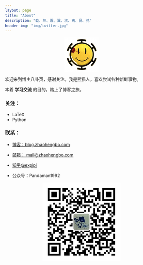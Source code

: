```yaml
---
layout: page
title: "About"
description: "乾、坤、震、巽、坎、离、艮、兑"
header-img: "img/twitter.jpg"
---
```



<center>
    <p><img src="img/cnfeat.jpg" align="center"></p>
</center>

欢迎来到博主八卦页，感谢关注。我是熊猫人，喜欢尝试各种新鲜事物。

本着 **学习交流** 的目的，踏上了博客之旅。




### 关注：


- LaTeX
- Python



### 联系：

- [博客：blog.zhaohengbo.com](blog.zhaohengbo.com)

- [邮箱： mail@zhaohengbo.com](mail@zhaohengbo.com)

- [知乎@expipi](https://www.zhihu.com/people/expipi)

- 公众号：Pandaman1992


<center>
    <p><img src="img/code2.jpg" align="center"></p>
</center>






